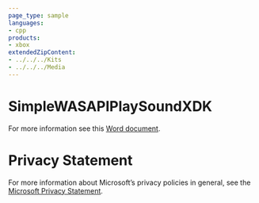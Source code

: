 ```yaml
---
page_type: sample
languages:
- cpp
products:
- xbox
extendedZipContent:
- ../../../Kits
- ../../../Media
---
```

# SimpleWASAPIPlaySoundXDK
For more information see this [Word document](Readme.docx).
# Privacy Statement
For more information about Microsoft’s privacy policies in general, see the [Microsoft Privacy Statement](https://privacy.microsoft.com/en-us/privacystatement/).
